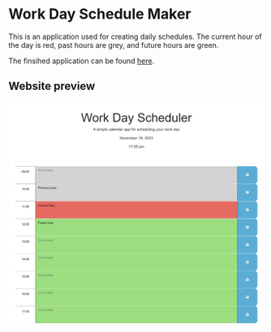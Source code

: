 # Work Day Schedule Maker

This is an application used for creating daily schedules. The current hour of the day is red, past hours are grey, and future hours are green. 

The finsihed application can be found <a href="https://psiko23.github.io/Work-Day-Scheduler/">here</a>.

## Website preview

<img src="Assets\127.0.0.1_5500_Develop_index.html.png">

